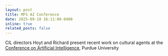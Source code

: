 ```yaml
---
layout: post
title: MFS AI Conference
date: 2025-09-18 16:11:00-0400
inline: true
related_posts: false
---
```


CIL directors Hoyt and Richard present recent work on cultural agents at the [Conference on Artificial Intelligence](https://www.cla.purdue.edu/academic/english/publications/mfs/conference-on-ai.html), Purdue University
